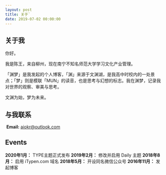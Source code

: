 ```yaml
---
layout: post
title: 关于`
date: 2019-07-02 00:00:00
---
```

## 关于我

你好。

我是陈王，来自柳州，现在南宁不知名师范大学学习文化产业管理。

「渊梦」是我发起的个人博客，「渊」来源于文渊湖，是我高中时校内的一处景点；「梦」则是模联「MUN」的读音，也是思考与幻想的标志。我在渊梦，记录我对世界的观察、审美与思考。

文渊为始，梦为未来。

## 与我联系
​
**Email:** aiokr@outlook.com

## Events

**2020年1月：** TYPE主题正式发布
**2019年2月：** 修改并启用 Daily 主题
**2018年8月：** 启用 iTypen.com 域名
**2018年5月：** 开设同名微信公众号
**2016年11月：** 发起博客
